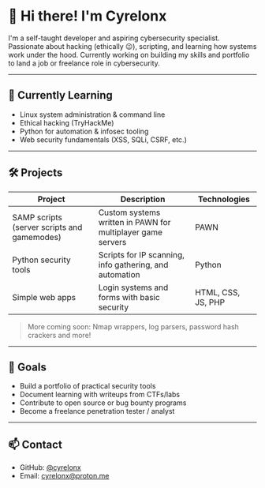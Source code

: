 # 👋 Hi there! I'm Cyrelonx

I'm a self-taught developer and aspiring cybersecurity specialist. Passionate about hacking (ethically 😉), scripting, and learning how systems work under the hood. Currently working on building my skills and portfolio to land a job or freelance role in cybersecurity.

---

## 🧠 Currently Learning

- Linux system administration & command line
- Ethical hacking (TryHackMe)
- Python for automation & infosec tooling
- Web security fundamentals (XSS, SQLi, CSRF, etc.)

---

## 🛠️ Projects

| Project | Description | Technologies |
|--------|-------------|--------------|
| SAMP scripts (server scripts and gamemodes) | Custom systems written in PAWN for multiplayer game servers | PAWN |
| Python security tools | Scripts for IP scanning, info gathering, and automation | Python |
| Simple web apps | Login systems and forms with basic security | HTML, CSS, JS, PHP |

> More coming soon: Nmap wrappers, log parsers, password hash crackers and more!

---

## 🎯 Goals

- Build a portfolio of practical security tools
- Document learning with writeups from CTFs/labs
- Contribute to open source or bug bounty programs
- Become a freelance penetration tester / analyst

---

## 📫 Contact

- GitHub: [@cyrelonx](https://github.com/cyrelonx)
- Email: cyrelonx@proton.me

